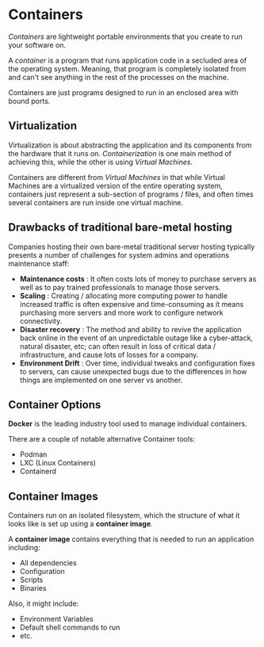 # Containers

_Containers_ are lightweight portable environments that you create to run your software on.

A _container_ is a program that runs application code in a secluded area of the operating system. Meaning, that program is completely isolated from and can't see anything in the rest of the processes on the machine.

Containers are just programs designed to run in an enclosed area with bound ports.

## Virtualization

Virtualization is about abstracting the application and its components from the hardware that it runs on. _Containerization_ is one main method of achieving this, while the other is using _Virtual Machines_.

Containers are different from _Virtual Machines_ in that while Virtual Machines are a virtualized version of the entire operating system, containers just represent a sub-section of programs / files, and often times several containers are run inside one virtual machine.

## Drawbacks of traditional bare-metal hosting

Companies hosting their own bare-metal traditional server hosting typically presents a number of challenges for system admins and operations maintenance staff:

- **Maintenance costs** : It often costs lots of money to purchase servers as well as to pay trained professionals to manage those servers.
- **Scaling** : Creating / allocating more computing power to handle increased traffic is often expensive and time-consuming as it means purchasing more servers and more work to configure network connectivity.
- **Disaster recovery** : The method and ability to revive the application back online in the event of an unpredictable outage like a cyber-attack, natural disaster, etc; can often result in loss of critical data / infrastructure, and cause lots of losses for a company.
- **Environment Drift** : Over time, individual tweaks and configuration fixes to servers, can cause unexpected bugs due to the differences in how things are implemented on one server vs another.

## Container Options

**Docker** is the leading industry tool used to manage individual containers.

There are a couple of notable alternative Container tools:

- Podman
- LXC (Linux Containers)
- Containerd

## Container Images

Containers run on an isolated filesystem, which the structure of what it looks like is set up using a **container image**.

A **container image** contains everything that is needed to run an application including:

- All dependencies
- Configuration
- Scripts
- Binaries

Also, it might include:

- Environment Variables
- Default shell commands to run
- etc.
